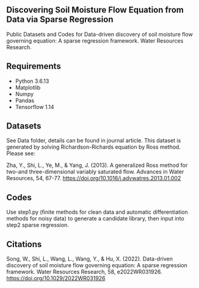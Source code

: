 ## Discovering Soil Moisture Flow Equation from Data via Sparse Regression


Public Datasets and Codes for Data-driven discovery of soil moisture flow governing equation: A sparse regression framework. Water Resources Research. 

## Requirements

- Python 3.6.13
- Matplotlib
- Numpy
- Pandas
- Tensorflow 1.14


## Datasets

See Data folder, details can be found in journal article. This dataset is generated by solving Richardson-Richards equation by Ross method. 
Please see:

Zha, Y., Shi, L., Ye, M., & Yang, J. (2013). A generalized Ross method for two-and three-dimensional variably saturated flow. Advances in Water Resources, 54, 67-77. https://doi.org/10.1016/j.advwatres.2013.01.002

## Codes

Use step1.py (finite methods for clean data and automatic differentiation methods for noisy data) to generate a candidate library, then input into step2 sparse regression.

## Citations

Song, W., Shi, L., Wang, L., Wang, Y., & Hu, X. (2022). Data-driven discovery of soil moisture flow governing equation: A sparse regression framework. Water Resources Research, 58, e2022WR031926. https://doi.org/10.1029/2022WR031926

